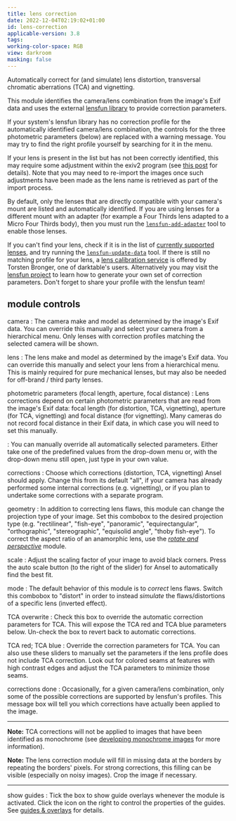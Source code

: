 ```yaml
---
title: lens correction
date: 2022-12-04T02:19:02+01:00
id: lens-correction
applicable-version: 3.8
tags:
working-color-space: RGB
view: darkroom
masking: false
---
```


Automatically correct for (and simulate) lens distortion, transversal chromatic aberrations (TCA) and vignetting.

This module identifies the camera/lens combination from the image's Exif data and uses the external [lensfun library](https://lensfun.github.io/) to provide correction parameters.

If your system's lensfun library has no correction profile for the automatically identified camera/lens combination, the controls for the three photometric parameters (below) are replaced with a warning message. You may try to find the right profile yourself by searching for it in the menu.

If your lens is present in the list but has not been correctly identified, this may require some adjustment within the exiv2 program (see [this post](https://dev.exiv2.org/boards/3/topics/2854) for details). Note that you may need to re-import the images once such adjustments have been made as the lens name is retrieved as part of the import process.

By default, only the lenses that are directly compatible with your camera's mount are listed and automatically identified. If you are using lenses for a different mount with an adapter (for example a Four Thirds lens adapted to a Micro Four Thirds body), then you must run the [`lensfun-add-adapter`](https://lensfun.github.io/manual/v0.3.2/lensfun-add-adapter.html) tool to enable those lenses.

If you can't find your lens, check if it is in the list of [currently supported lenses](https://lensfun.github.io/lenslist/), and try running the [`lensfun-update-data`](https://lensfun.github.io/manual/v0.3.2/lensfun-update-data.html) tool. If there is still no matching profile for your lens, a [lens calibration service](https://www.darktable.org/2013/07/have-your-lens-calibrated/) is offered by Torsten Bronger, one of darktable's users. Alternatively you may visit the [lensfun project](https://lensfun.github.io/lenslist/) to learn how to generate your own set of correction parameters. Don't forget to share your profile with the lensfun team!

## module controls

camera
: The camera make and model as determined by the image's Exif data. You can override this manually and select your camera from a hierarchical menu. Only lenses with correction profiles matching the selected camera will be shown.

lens
: The lens make and model as determined by the image's Exif data. You can override this manually and select your lens from a hierarchical menu. This is mainly required for pure mechanical lenses, but may also be needed for off-brand / third party lenses.

photometric parameters (focal length, aperture, focal distance)
: Lens corrections depend on certain photometric parameters that are read from the image's Exif data: focal length (for distortion, TCA, vignetting), aperture (for TCA, vignetting) and focal distance (for vignetting). Many cameras do not record focal distance in their Exif data, in which case you will need to set this manually.

: You can manually override all automatically selected parameters. Either take one of the predefined values from the drop-down menu or, with the drop-down menu still open, just type in your own value.

corrections
: Choose which corrections (distortion, TCA, vignetting) Ansel should apply. Change this from its default "all", if your camera has already performed some internal corrections (e.g. vignetting), or if you plan to undertake some corrections with a separate program.

geometry
: In addition to correcting lens flaws, this module can change the projection type of your image. Set this combobox to the desired projection type (e.g. "rectilinear", "fish-eye", "panoramic", "equirectangular", "orthographic", "stereographic", "equisolid angle", "thoby fish-eye").  To correct the aspect ratio of an anamorphic lens, use the [_rotate and perspective_](./rotate-perspective.md) module.

scale
: Adjust the scaling factor of your image to avoid black corners. Press the auto scale button (to the right of the slider) for Ansel to automatically find the best fit.

mode
: The default behavior of this module is to _correct_ lens flaws. Switch this combobox to "distort" in order to instead _simulate_ the flaws/distortions of a specific lens (inverted effect).

TCA overwrite
: Check this box to override the automatic correction parameters for TCA. This will expose the TCA red and TCA blue parameters below. Un-check the box to revert back to automatic corrections.

TCA red; TCA blue
: Override the correction parameters for TCA. You can also use these sliders to manually set the parameters if the lens profile does not include TCA correction. Look out for colored seams at features with high contrast edges and adjust the TCA parameters to minimize those seams.

corrections done
: Occasionally, for a given camera/lens combination, only some of the possible corrections are supported by lensfun's profiles. This message box will tell you which corrections have actually been applied to the image.

---

**Note:** TCA corrections will not be applied to images that have been identified as monochrome (see [developing monochrome images](monochrome.md) for more information).

**Note:** The lens correction module will fill in missing data at the borders by repeating the borders' pixels. For strong corrections, this filling can be visible (especially on noisy images). Crop the image if necessary.

---

show guides
: Tick the box to show guide overlays whenever the module is activated. Click the icon on the right to control the properties of the guides. See [guides & overlays](../utility-modules/darkroom/guides-overlays.md) for details.
